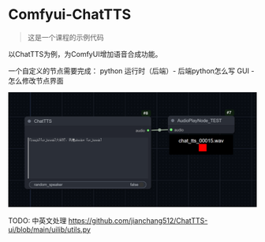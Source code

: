 # Comfyui-ChatTTS

> 这是一个课程的示例代码

以ChatTTS为例，为ComfyUI增加语音合成功能。

一个自定义的节点需要完成：
python 运行时（后端）- 后端python怎么写
GUI - 怎么修改节点界面

![alt text](1718510061089.png)


TODO:
中英文处理
https://github.com/jianchang512/ChatTTS-ui/blob/main/uilib/utils.py